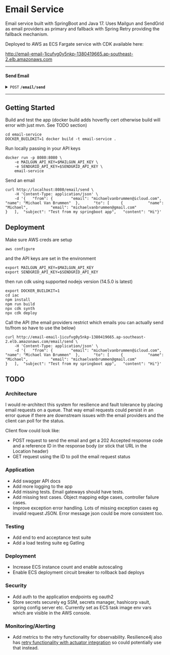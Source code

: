 # Email Service

Email service built with SpringBoot and Java 17. Uses Mailgun and SendGrid as email providers as primary and fallback with Spring Retry providing the fallback mechanism.

Deployed to AWS as ECS Fargate service with CDK available here:

http://email-email-1icufvg0y5nkp-1380419665.ap-southeast-2.elb.amazonaws.com

------------------------------------------------------------------------------------------

#### Send Email 

<details>
 <summary><code>POST</code> <code><b>/email/send</b></code></summary>

##### Parameters

####Email Send Request

> | name      |  type     | data type               | description                                                           |
> |-----------|-----------|-------------------------|-----------------------------------------------------------------------|
> | from      |  required | Person   | Must be 'michaelvanbrummen@icloud.com' as I had to register a 'from email' in the providers  |
> | subject      |  required | String   | Email subject |
> | content      |  required | String  | Plain text email content  |
> | to      |  required |   Person[] |  List of recipients  |
> | cc      |  optional |   Person[] |  List of CC recipients  |
> | bcc      |  optional |   Person[] | List of BCC recipients  |

####Person
> | name      |  type     | data type               | description                                                           |
> |-----------|-----------|-------------------------|-----------------------------------------------------------------------|
> | email      |  required |   String | Valid email address  |
> | name      |  optional |   String |  Name of the person |
##### Responses

> | http code     | content-type                      | response                                                            |
> |---------------|-----------------------------------|---------------------------------------------------------------------|
> | `202`         |         | None                                |
> | `400`         | `application/json`                |   `{"field_name":"validation error message"}`                          |
> | `502`         | `application/json`         |        `{"error": "Service is currently unavailable. Please try again later."}`                                                         |

##### Example cURL

> ```javascript
>  curl -X POST -H "Content-Type: application/json" --data @email-request.json http://localhost:8080/email/send
> ```

</details>

------------------------------------------------------------------------------------------

## Getting Started

Build and test the app (docker build adds hoverfly cert otherwise build will error with just mvn. See TODO section)
```
cd email-service
DOCKER_BUILDKIT=1 docker build -t email-service .
```

Run locally passing in your API keys
```
docker run -p 8080:8080 \
	-e MAILGUN_API_KEY=$MAILGUN_API_KEY \
	-e SENDGRID_API_KEY=$SENDGRID_API_KEY \
    email-service	
```

Send an email
```
curl http://localhost:8080/email/send \
	-H 'Content-Type: application/json' \
	-d '{	"from": {		 "email": "michaelvanbrummen@icloud.com",    "name": "Michael Van Brummen"	},		"to": [		{			"name": "Michael",			"email": "michaelvanbrummen@gmail.com"					}	],	"subject": "Test from my springboot app",	"content": "Hi"}'
```

## Deployment

Make sure AWS creds are setup
```
aws configure
```
and the API keys are set in the environment
```
export MAILGUN_API_KEY=$MAILGUN_API_KEY
export SENDGRID_API_KEY=$SENDGRID_API_KEY
```

then run cdk using supported nodejs version (14.5.0 is latest)
```
export DOCKER_BUILDKIT=1
cd iac
npm install
npm run build
npx cdk synth
npx cdk deploy
```

Call the API (the email providers restrict which emails you can actually send to/from so have to use the below)
```
curl http://email-email-1icufvg0y5nkp-1380419665.ap-southeast-2.elb.amazonaws.com/email/send \
	-H 'Content-Type: application/json' \
	-d '{	"from": {		 "email": "michaelvanbrummen@icloud.com",    "name": "Michael Van Brummen"	},		"to": [		{			"name": "Michael",			"email": "michaelvanbrummen@gmail.com"					}	],	"subject": "Test from my springboot app",	"content": "Hi"}'
```

## TODO

### Architecture
I would re-architect this system for resilience and fault tolerance by placing email requests on a queue. That way email requests could persist in an error queue if there are downstream issues with the email providers and the client can poll for the status.

Client flow could look like:
* POST request to send the email and get a 202 Accepted response code and a reference ID in the response body (or stick that URL in the Location header)
* GET request using the ID to poll the email request status 

### Application
* Add swagger API docs
* Add more logging to the app
* Add missing tests. Email gateways should have tests.
* Add missing test cases. Object mapping edge cases, controller failure cases.
* Improve exception error handling. Lots of missing exception cases eg invalid request JSON. Error message json could be more consistent too.

### Testing
* Add end to end acceptance test suite
* Add a load testing suite eg Gatling

### Deployment
* Increase ECS instance count and enable autoscaling
* Enable ECS deployment circuit breaker to rollback bad deploys

### Security
* Add auth to the application endpoints eg oauth2
* Store secrets securely eg SSM, secrets manager, hashicorp vault, spring config server etc. Currently set as ECS task image env vars which are visible in the AWS console.

### Monitoring/Alerting
* Add metrics to the retry functionality for observability. Resilience4j also has [retry functionality with actuator integration](https://reflectoring.io/retry-with-springboot-resilience4j/#actuator-endpoints) so could potentially use that instead.
